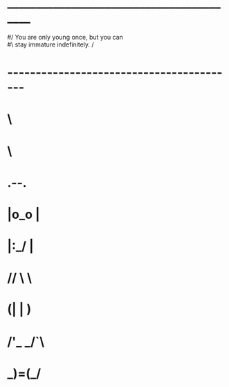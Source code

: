 # _________________________________________
#/ You are only young once, but you can    \
#\ stay immature indefinitely.             /
# -----------------------------------------
#   \
#    \
#        .--.
#       |o_o |
#       |:_/ |
#      //   \ \
#     (|     | )
#    /'\_   _/`\
#    \___)=(___/
#
